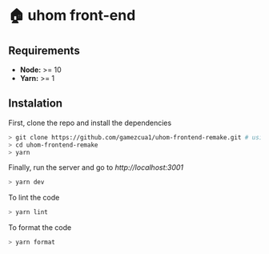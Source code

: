 # :house: uhom front-end

## Requirements
- **Node:** >= 10
- **Yarn:** >= 1

## Instalation

First, clone the repo and install the dependencies

```bash
> git clone https://github.com/gamezcua1/uhom-frontend-remake.git # using https
> cd uhom-frontend-remake
> yarn
```

Finally, run the server and go to _http://localhost:3001_

```bash
> yarn dev
```

To lint the code 

```bash
> yarn lint
```

To format the code

```bash
> yarn format
```
